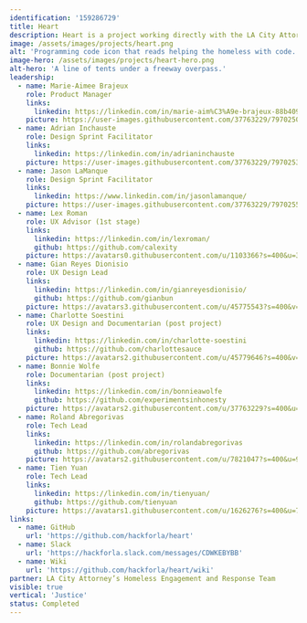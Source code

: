 ```yaml
---
identification: '159286729'
title: Heart
description: Heart is a project working directly with the LA City Attorney’s Homeless Engagement and Response Team. The HEART program helps individuals experiencing homelessness resolve eligible traffic and pedestrian infractions and related warrants and fines by engaging with relevant services. Hack for LA is helping them build a database and case management system to streamline their workflow and enable them to scale their program.
image: /assets/images/projects/heart.png
alt: 'Programming code icon that reads helping the homeless with code.'
image-hero: /assets/images/projects/heart-hero.png
alt-hero: 'A line of tents under a freeway overpass.'
leadership:
  - name: Marie-Aimee Brajeux
    role: Product Manager
    links: 
      linkedin: https://linkedin.com/in/marie-aim%C3%A9e-brajeux-88b40978/
    picture: https://user-images.githubusercontent.com/37763229/79702509-34a33480-825a-11ea-94e8-ff952f42863d.jpg
  - name: Adrian Inchauste
    role: Design Sprint Facilitator
    links: 
      linkedin: https://linkedin.com/in/adrianinchauste
    picture: https://user-images.githubusercontent.com/37763229/79702530-63210f80-825a-11ea-8314-93950014939d.jpg    
  - name: Jason LaManque
    role: Design Sprint Facilitator
    links: 
      linkedin: https://www.linkedin.com/in/jasonlamanque/
    picture: https://user-images.githubusercontent.com/37763229/79702551-9a8fbc00-825a-11ea-819f-dde8cad5d058.jpg       
  - name: Lex Roman
    role: UX Advisor (1st stage)
    links: 
      linkedin: https://linkedin.com/in/lexroman/
      github: https://github.com/calexity
    picture: https://avatars0.githubusercontent.com/u/1103366?s=400&u=3b85c9e08f73d0980caf99bf0e6ee005f8da925a&v=4
  - name: Gian Reyes Dionisio
    role: UX Design Lead
    links: 
      linkedin: https://linkedin.com/in/gianreyesdionisio/
      github: https://github.com/gianbun
    picture: https://avatars3.githubusercontent.com/u/45775543?s=400&v=4
  - name: Charlotte Soestini
    role: UX Design and Documentarian (post project)
    links: 
      linkedin: https://linkedin.com/in/charlotte-soestini
      github: https://github.com/charlottesauce
    picture: https://avatars2.githubusercontent.com/u/45779646?s=400&v=4
  - name: Bonnie Wolfe
    role: Documentarian (post project)
    links: 
      linkedin: https://linkedin.com/in/bonnieawolfe
      github: https://github.com/experimentsinhonesty
    picture: https://avatars2.githubusercontent.com/u/37763229?s=400&u=e7cb79276f78b9fb641dac9c3540fd4301a16958&v=4
  - name: Roland Abregorivas
    role: Tech Lead
    links: 
      linkedin: https://linkedin.com/in/rolandabregorivas
      github: https://github.com/abregorivas
    picture: https://avatars2.githubusercontent.com/u/7821047?s=400&u=9128a4d0a4d1ff33bdebae02bcdaac7ff7e7432f&v=4
  - name: Tien Yuan
    role: Tech Lead
    links: 
      linkedin: https://linkedin.com/in/tienyuan/
      github: https://github.com/tienyuan
    picture: https://avatars1.githubusercontent.com/u/1626276?s=400&u=77d3408bac33631b86801cb1bcf23d172b1b9bf7&v=4
links: 
  - name: GitHub
    url: 'https://github.com/hackforla/heart'
  - name: Slack
    url: 'https://hackforla.slack.com/messages/CDWKEBYBB'
  - name: Wiki
    url: 'https://github.com/hackforla/heart/wiki'
partner: LA City Attorney’s Homeless Engagement and Response Team
visible: true
vertical: 'Justice'
status: Completed
---
```


